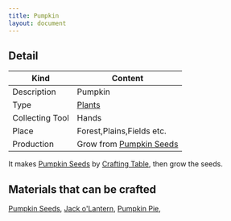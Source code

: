 ```yaml
---
title: Pumpkin
layout: document
---
```

## Detail

|Kind|Content|
|---|---|
|Description|Pumpkin|
|Type|[Plants](Plants)|
|Collecting Tool|Hands|
|Place|Forest,Plains,Fields etc.|
|Production|Grow from [Pumpkin Seeds](Pumpkin_Seeds)|

It makes [Pumpkin Seeds](Pumpkin_Seeds) by [Crafting Table](Crafting_Table), then grow the seeds.

## Materials that can be crafted

[Pumpkin Seeds](Pumpkin_Seeds),
[Jack o'Lantern](Jack_o'Lantern),
[Pumpkin Pie](Pumpkin_Pie),
